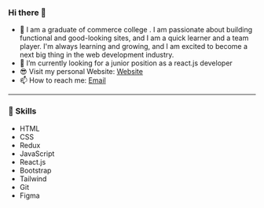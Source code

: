### Hi there 👋
- 🤔 I am a graduate of commerce college . I am passionate about building functional and good-looking sites, and I am a quick learner and a team player. I'm always learning and growing, and I am excited to become a next big thing in the web development industry.  
- 🔭 I’m currently looking for a junior position as a react.js developer
- 😎 Visit my personal Website: [Website](https://gergesnashaat.vercel.app/)
- 📫 How to reach me: [Email](georgios.nashaat@gmail.com)
_______
 ### 💪 Skills
- HTML
- CSS
- Redux
- JavaScript
- React.js 
- Bootstrap
- Tailwind
- Git
- Figma

<!--
**G3RGES/G3RGES** is a ✨ _special_ ✨ repository because its `README.md` (this file) appears on your GitHub profile.

Here are some ideas to get you started:

- 🔭 I’m currently working on ...
- 🌱 I’m currently learning ...
- 👯 I’m looking to collaborate on ...
- 🤔 I’m looking for help with ...
- 💬 Ask me about ...
- 📫 How to reach me: ...
- 😄 Pronouns: ...
- ⚡ Fun fact: ...
-->
